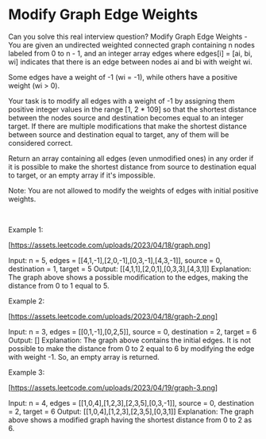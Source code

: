 # Modify Graph Edge Weights

Can you solve this real interview question? Modify Graph Edge Weights - You are given an undirected weighted connected graph containing n nodes labeled from 0 to n - 1, and an integer array edges where edges[i] = [ai, bi, wi] indicates that there is an edge between nodes ai and bi with weight wi.

Some edges have a weight of -1 (wi = -1), while others have a positive weight (wi > 0).

Your task is to modify all edges with a weight of -1 by assigning them positive integer values in the range [1, 2 * 109] so that the shortest distance between the nodes source and destination becomes equal to an integer target. If there are multiple modifications that make the shortest distance between source and destination equal to target, any of them will be considered correct.

Return an array containing all edges (even unmodified ones) in any order if it is possible to make the shortest distance from source to destination equal to target, or an empty array if it's impossible.

Note: You are not allowed to modify the weights of edges with initial positive weights.

 

Example 1:

[https://assets.leetcode.com/uploads/2023/04/18/graph.png]


Input: n = 5, edges = [[4,1,-1],[2,0,-1],[0,3,-1],[4,3,-1]], source = 0, destination = 1, target = 5
Output: [[4,1,1],[2,0,1],[0,3,3],[4,3,1]]
Explanation: The graph above shows a possible modification to the edges, making the distance from 0 to 1 equal to 5.


Example 2:

[https://assets.leetcode.com/uploads/2023/04/18/graph-2.png]


Input: n = 3, edges = [[0,1,-1],[0,2,5]], source = 0, destination = 2, target = 6
Output: []
Explanation: The graph above contains the initial edges. It is not possible to make the distance from 0 to 2 equal to 6 by modifying the edge with weight -1. So, an empty array is returned.


Example 3:

[https://assets.leetcode.com/uploads/2023/04/19/graph-3.png]


Input: n = 4, edges = [[1,0,4],[1,2,3],[2,3,5],[0,3,-1]], source = 0, destination = 2, target = 6
Output: [[1,0,4],[1,2,3],[2,3,5],[0,3,1]]
Explanation: The graph above shows a modified graph having the shortest distance from 0 to 2 as 6.